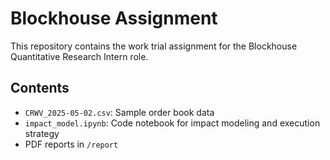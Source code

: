 # Blockhouse Assignment

This repository contains the work trial assignment for the Blockhouse Quantitative Research Intern role.

## Contents
- `CRWV_2025-05-02.csv`: Sample order book data
- `impact_model.ipynb`: Code notebook for impact modeling and execution strategy
- PDF reports in `/report`
